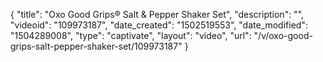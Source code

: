 {
    "title": "Oxo Good Grips&reg; Salt &amp; Pepper Shaker Set",
    "description": "",
    "videoid": "109973187",
    "date_created": "1502519553",
    "date_modified": "1504289008",
    "type": "captivate",
    "layout": "video",
    "url": "\/v\/oxo-good-grips-salt-pepper-shaker-set\/109973187"
}